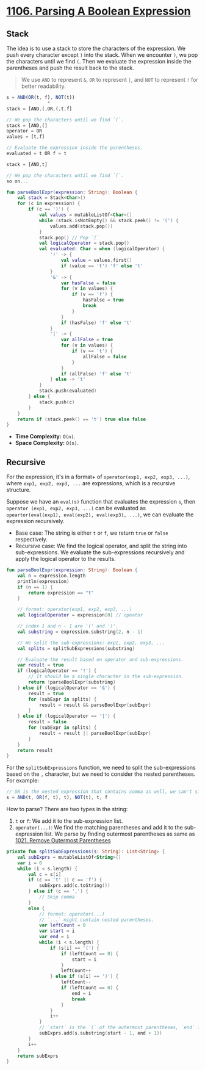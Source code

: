 # [1106. Parsing A Boolean Expression](https://leetcode.com/problems/parsing-a-boolean-expression/description/)

## Stack
The idea is to use a stack to store the characters of the expression. We push every character except `)` into the stack. When we encounter `)`, we pop the characters until we find `(`. Then we evaluate the expression inside the parentheses and push the result back to the stack.

> We use `AND` to represent `&`, `OR` to represent `|`, and `NOT` to represent `!` for better readability.

```js
s = AND(OR(t, f), NOT(t))
               *
stack = [AND,(,OR,(,t,f]

// We pop the characters until we find `(`.
stack = [AND,(]
operator = OR
values = [t,f]

// Evaluate the expression inside the parentheses.
evaluated = t OR f = t

stack = [AND,t]

// We pop the characters until we find `(`.
so on...
```

```kotlin
fun parseBoolExpr(expression: String): Boolean {
    val stack = Stack<Char>()
    for (c in expression) {
        if (c == ')') {
            val values = mutableListOf<Char>()
            while (stack.isNotEmpty() && stack.peek() != '(') {
                values.add(stack.pop())
            }
            stack.pop() // Pop `(`
            val logicalOperator = stack.pop()
            val evaluated: Char = when (logicalOperator) {
                '!' -> {
                    val value = values.first()
                    if (value == 't') 'f' else 't'
                }
                '&' -> {
                    var hasFalse = false
                    for (v in values) {
                        if (v == 'f') {
                            hasFalse = true
                            break
                        }
                    }
                    if (hasFalse) 'f' else 't'
                }
                '|' -> {
                    var allFalse = true
                    for (v in values) {
                        if (v == 't') {
                            allFalse = false
                        }
                    }
                    if (allFalse) 'f' else 't'
                } else -> 't'
            }
            stack.push(evaluated)
        } else {
            stack.push(c)
        }
    }
    return if (stack.peek() == 't') true else false
}
```

* **Time Complexity:** `O(n)`.
* **Space Complexity:** `O(n)`. 

## Recursive
For the expression, it's in a format+ of `operator(exp1, exp2, exp3, ...)`, where `exp1, exp2, exp3, ...` are expressions, which is a recursive structure.

Suppose we have an `eval(s)` function that evaluates the expression `s`, then `operator (exp1, exp2, exp3, ...)` can be evaluated as `opeartor(eval(exp1), eval(exp2), eval(exp3), ...)`, we can evaluate the expression recursively.

* Base case: The string is either `t` or `f`, we return `true` or `false` respectively.
* Recursive case: We find the logical operator, and split the string into sub-expressions. We evaluate the sub-expressions recursively and apply the logical operator to the results.

```kotlin
fun parseBoolExpr(expression: String): Boolean {
    val n = expression.length
    println(expression)
    if (n == 1) {
        return expression == "t"
    }

    // format: operator(exp1, exp2, exp3, ...)
    val logicalOperator = expression[0] // opeator

    // index 1 and n - 1 are '(' and ')'.    
    val substring = expression.substring(2, n - 1)

    // We split the sub-expressions: exp1, exp2, exp3, ...
    val splits = splitSubExpressions(substring)

    // Evaluate the result based on operator and sub-expressions.
    var result = true
    if (logicalOperator == '!') {
        // It should be a single character in the sub-expression.
        return !parseBoolExpr(substring)
    } else if (logicalOperator == '&') {
        result = true
        for (subExpr in splits) {
            result = result && parseBoolExpr(subExpr)
        }
    } else if (logicalOperator == '|') {
        result = false
        for (subExpr in splits) {
            result = result || parseBoolExpr(subExpr)
        }
    }
    return result
}
```

For the `splitSubExpressions` function, we need to split the sub-expressions based on the `,` character, but we need to consider the nested parentheses. For example:

```js
// OR is the nested expression that contains comma as well, we can't simply split it by comma.
s = AND(t, OR(f, t), t), NOT(t), t, f
```

How to parse? There are two types in the string:
1. `t` or `f`: We add it to the sub-expression list.
2. `operator(...)`: We find the matching parentheses and add it to the sub-expression list. We parse by finding outermost parentheses as same as [1021. Remove Outermost Parentheses](../leetcode/1021.remove-outermost-parentheses.md)

```kotlin
private fun splitSubExpressions(s: String): List<String> {
    val subExprs = mutableListOf<String>()
    var i = 0
    while (i < s.length) {
        val c = s[i]
        if (c == 't' || c == 'f') {
            subExprs.add(c.toString())
        } else if (c == ',') {
            // Skip comma
        }
        else {
            // format: operator(...)
            // `...` might contain nested parentheses.
            var leftCount = 0
            var start = i
            var end = i
            while (i < s.length) {
                if (s[i] == '(') {
                    if (leftCount == 0) {
                        start = i
                    }
                    leftCount++
                } else if (s[i] == ')') {
                    leftCount--
                    if (leftCount == 0) {
                        end = i
                        break
                    }                        
                }
                i++
            }
            // `start` is the `(` of the outermost parentheses, `end` is the `)` of the outermost parentheses.
            subExprs.add(s.substring(start - 1, end + 1))
        }
        i++
    }
    return subExprs
}
```

